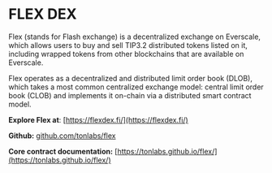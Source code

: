 # FLEX DEX

Flex (stands for Flash exchange) is a decentralized exchange on Everscale, which allows users to buy and sell TIP3.2 distributed tokens listed on it, including wrapped tokens from other blockchains that are available on Everscale.

Flex operates as a decentralized and distributed limit order book (DLOB), which takes a most common centralized exchange model: central limit order book (CLOB) and implements it on-chain via a distributed smart contract model.

**Explore Flex at**: [https://flexdex.fi/](https://flexdex.fi/)

**Github:** [github.com/tonlabs/flex](https://github.com/tonlabs/flex)

**Core contract documentation:** [https://tonlabs.github.io/flex/](https://tonlabs.github.io/flex/)
